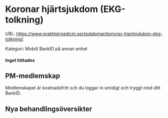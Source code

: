 # Koronar hjärtsjukdom (EKG-tolkning)

URL: https://www.praktiskmedicin.se/sjukdomar/koronar-hjartsjukdom-ekg-tolkning/



Kategori: Mobilt BankID på annan enhet

#### Inget hittades

## PM-medlemskap

Medlemskapet är kostnadsfritt och du loggar in smidigt och tryggt med ditt BankID.

## Nya behandlingsöversikter


